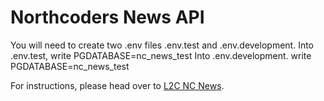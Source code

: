 # Northcoders News API

You will need to create two .env files .env.test and .env.development. 
Into .env.test, write PGDATABASE=nc_news_test
Into .env.development. write PGDATABASE=nc_news_test




For instructions, please head over to [L2C NC News](https://l2c.northcoders.com/courses/be/nc-news).
